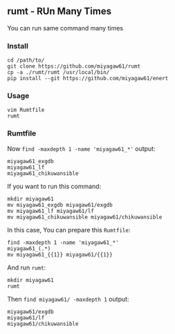 ## rumt - RUn Many Times

You can run same command many times

### Install

```
cd /path/to/
git clone https://github.com/miyagaw61/rumt
cp -a ./rumt/rumt /usr/local/bin/
pip install --git https://github.com/miyagaw61/enert
```

### Usage

```
vim Rumtfile
rumt
```

### Rumtfile

Now `find -maxdepth 1 -name 'miyagaw61_*'` output:

```
miyagaw61_exgdb
miyagaw61_lf
miyagaw61_chikuwansible
```

If you want to run this command:

```
mkdir miyagaw61
mv miyagaw61_exgdb miyagaw61/exgdb
mv miyagaw61_lf miyagaw61/lf
mv miyagaw61_chikuwansible miyagaw61/chikuwansible
```

In this case, You can prepare this `Rumtfile`:

```
find -maxdepth 1 -name 'miyagaw61_*'
miyagaw61_(.*)
mv miyagaw61_{{1}} miyagaw61/{{1}}
```

And run `rumt`:

```
mkdir miyagaw61
rumt
```

Then `find miyagaw61/ -maxdepth 1` output:

```
miyagaw61/exgdb
miyagaw61/lf
miyagaw61/chikuwansible
```
